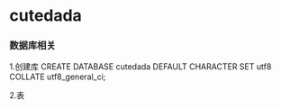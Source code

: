 # cutedada

### 数据库相关
1.创建库
CREATE DATABASE cutedada DEFAULT CHARACTER SET utf8 COLLATE utf8_general_ci;

2.表
